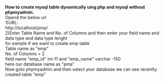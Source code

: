 <b>How to create mysql table dynamically uing php and mysql without phpmyadmin.</b><br>
Opend the below url<br>
1)URL:<br>
http://localhost/pma/<br>
2)Enter Table Name and No. of Columns and then enter your field name and data type and data type lenght<br>
for eample if we want to create emp table<br> 
Table name as "emp"<br>
No. of Columns = 2 <br>
field name "emp_id" int-11 and "emp_name" varchar -150<br>
here our database name as "pma"<br>
Now goto phpmyadmin and then select your database we can see recenlty created table "emp"
